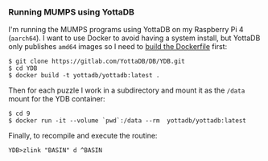 ### Running MUMPS using YottaDB
I'm running the MUMPS programs using YottaDB on my Raspberry Pi 4 (`aarch64`). I want to use Docker to avoid having a system install, but YottaDB only publishes `amd64` images so I need to [build the Dockerfile](https://docs.yottadb.com/AdminOpsGuide/dockercontainer.html#build-steps) first:

```
$ git clone https://gitlab.com/YottaDB/DB/YDB.git
$ cd YDB
$ docker build -t yottadb/yottadb:latest .
```

Then for each puzzle I work in a subdirectory and mount it as the `/data` mount for the YDB container:
```
$ cd 9
$ docker run -it --volume `pwd`:/data --rm  yottadb/yottadb:latest
```

Finally, to recompile and execute the routine:
```
YDB>zlink "BASIN" d ^BASIN
```